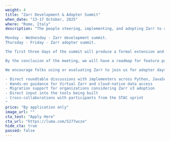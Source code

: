 ```yaml
---
weight: 4
title: "Zarr Development & Adopter Summit"
when_date: "13-17 October, 2025"
where: "Rome, Italy"
description: "The people steering, implementing, and adopting Zarr to accelerate progress and shape the future of open science with multi-dimensional data are gathering together in Rome, Italy this fall.  

​Monday - Wednesday - Zarr development summit.  
Thursday - Friday - Zarr adopter summit. 

​The first three days of the summit will produce a formal extension and prototype for variable chunk grid support in Zarr, improvements and demonstrations of sharding, and the formalization of highly performant compression and other codecs for Zarr. We will support Zarr v3 adoption during the final two days of the summit, including an invitation to all STAC Sprint participants to join us on Friday October 17.  

​By the conclusion of the meeting, we will have a roadmap for feature parity across Zarr implementations, multiple new adopters of the Zarr V3 format, and a plan for subsequent outreach, including a webinar and blog post highlighting the products of the summit and the benefits of adopting Zarr for open science.  

We encourage folks using or evaluating Zarr to join us for adopter days on October 16-17. We anticipate an intimate gathering where you can benefit from:  

- Direct roundtable discussions with implementers across Python, JavaScript, C++, and Rust
- Hands-on guidance for Virtual Zarr and cloud-native data access
- Migration support for organizations considering Zarr v3 adoption
- Direct input into the tools being built
- Cross-collaborations with participants from the STAC sprint
"
price: "By application only"
image_url: ""
cta_text: "Apply Here"
cta_url: "https://luma.com/5277wsze"
hide_cta: true
passed: false
---
```


